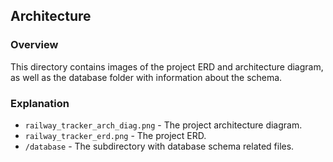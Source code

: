 ## Architecture

### Overview
This directory contains images of the project ERD and architecture diagram, as well as the database folder with information about the schema.

### Explanation
- `railway_tracker_arch_diag.png` - The project architecture diagram.
- `railway_tracker_erd.png` - The project ERD.
- `/database` - The subdirectory with database schema related files.